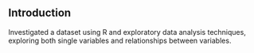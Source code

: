 ## Introduction

Investigated a dataset using R and exploratory data analysis techniques, exploring both single variables and relationships between variables.
